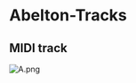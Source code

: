 # Abelton-Tracks

## MIDI track

![A.png](https://upload.wikimedia.org/wikipedia/commons/thumb/f/f6/Ableton.svg/2560px-Ableton.svg.png)
